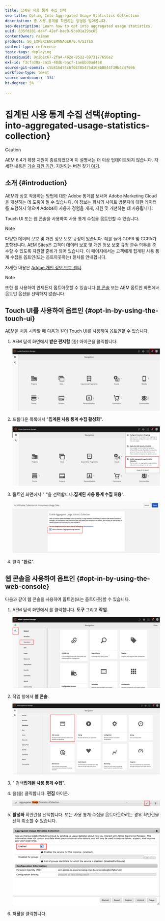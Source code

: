 ```yaml
---
title: 집계된 사용 통계 수집 선택
seo-title: Opting Into Aggregated Usage Statistics Collection
description: 총 사용 통계를 확인하는 방법을 알아봅니다.
seo-description: Learn how to opt into aggregated usage statistics.
uuid: 835fd281-da4f-42ef-bae8-9ca91a29bc65
contentOwner: raiman
products: SG_EXPERIENCEMANAGER/6.4/SITES
content-type: reference
topic-tags: deploying
discoiquuid: 0c2b1c67-2fa4-4b2e-8512-0973177656e2
exl-id: f3cfa30a-ca15-48db-bacf-1aebbd0ad458
source-git-commit: c5b816d74c6f02f85476d16868844f39b4c47996
workflow-type: tm+mt
source-wordcount: '334'
ht-degree: 5%

---
```


# 집계된 사용 통계 수집 선택{#opting-into-aggregated-usage-statistics-collection}

>[!CAUTION]
>
>AEM 6.4가 확장 지원이 종료되었으며 이 설명서는 더 이상 업데이트되지 않습니다. 자세한 내용은 [기술 지원 기간](https://helpx.adobe.com/kr/support/programs/eol-matrix.html). 지원되는 버전 찾기 [여기](https://experienceleague.adobe.com/docs/).

## 소개 {#introduction}

AEM과 상호 작용하는 방법에 대한 Adobe 통계를 보내어 Adobe Marketing Cloud을 개선하는 데 도움이 될 수 있습니다. 이 정보는 회사의 사이트 방문자에 대한 데이터를 포함하지 않으며 Adobe이 사용자 경험을 게재, 지원 및 개선하는 데 사용됩니다.

Touch UI 또는 웹 콘솔을 사용하여 사용 통계 수집을 옵트인할 수 있습니다.

>[!NOTE]
>
>다양한 데이터 보호 및 개인 정보 보호 규정이 있습니다. 예를 들어 GDPR 및 CCPA가 포함됩니다. AEM Sites은 고객이 데이터 보호 및 개인 정보 보호 규정 준수 의무를 준수할 수 있도록 지원할 준비가 되어 있습니다. 이 페이지에서는 고객에게 집계된 사용 통계 수집을 옵트인(또는 옵트아웃하는) 절차를 안내합니다.
>
>자세한 내용은 [Adobe 개인 정보 보호 센터](https://www.adobe.com/kr/privacy.html).

>[!NOTE]
>
>또한 를 사용하여 언제든지 옵트아웃할 수 있습니다 [웹 콘솔](/help/sites-deploying/opt-in-aggregated-usage-statistics.md#opt-in-by-using-the-web-console) 또는 AEM 옵트인 화면에서 옵트인 옵션을 선택하지 않습니다.

## Touch UI를 사용하여 옵트인 {#opt-in-by-using-the-touch-ui}

AEM을 처음 시작할 때 다음과 같이 Touch UI를 사용하여 옵트인할 수 있습니다.

1. AEM 탐색 화면에서 **받은 편지함** (종) 아이콘을 클릭합니다.

   ![usage_통계학적 탐색 화면](assets/usage_statisticsnavigationscreen.png)

1. 드롭다운 목록에서 &quot;**집계된 사용 통계 수집 활성화**&quot;.

   ![usage_staticsnavigationscreen2](assets/usage_statisticsnavigationscreen2.png)

1. 옵트인 화면에서 &quot; &quot;을 선택합니다.**집계된 사용 통계 수집 허용**&quot;.

   ![usage_staticopt-inscreen](assets/usage_statisticsopt-inscreen.png)

1. 클릭 &quot;**완료**&quot;.

## 웹 콘솔을 사용하여 옵트인 {#opt-in-by-using-the-web-console}

다음과 같이 웹 콘솔을 사용하여 옵트인(또는 옵트아웃)할 수 있습니다.

1. AEM 탐색 화면에서 를 클릭합니다. **도구** 그리고 **작업**.

   ![usage_staticsopsdashboard](assets/usage_statisticsopsdashboard.png)

1. 작업 창에서 **웹 콘솔**.

   ![usage_staticswebconsole](assets/usage_statisticswebconsole.png)

1. &quot; 검색&#x200B;**집계된 사용 통계 수집**&quot;.
1. 을(를) 클릭합니다. **편집** 아이콘.

   ![usage_staticsclectionedit](assets/usage_statisticscollectionedit.png)

1. **활성화** 확인란을 선택합니다. 또는 사용 통계 수집을 옵트아웃하려는 경우 확인란을 선택 취소할 수 있습니다.

   ![usage_staticsselect](assets/usage_statisticsselect.png)

1. **저장**&#x200B;을 클릭합니다.
